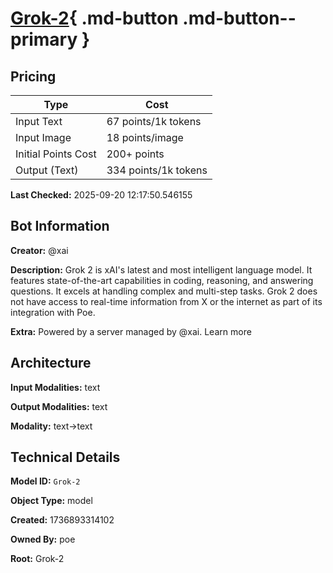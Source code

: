 # [Grok-2](https://poe.com/Grok-2){ .md-button .md-button--primary }

## Pricing

| Type | Cost |
|------|------|
| Input Text | 67 points/1k tokens |
| Input Image | 18 points/image |
| Initial Points Cost | 200+ points |
| Output (Text) | 334 points/1k tokens |

**Last Checked:** 2025-09-20 12:17:50.546155


## Bot Information

**Creator:** @xai

**Description:** Grok 2 is xAI's latest and most intelligent language model. It features state-of-the-art capabilities in coding, reasoning, and answering questions. It excels at handling complex and multi-step tasks. Grok 2 does not have access to real-time information from X or the internet as part of its integration with Poe.

**Extra:** Powered by a server managed by @xai. Learn more


## Architecture

**Input Modalities:** text

**Output Modalities:** text

**Modality:** text->text


## Technical Details

**Model ID:** `Grok-2`

**Object Type:** model

**Created:** 1736893314102

**Owned By:** poe

**Root:** Grok-2
